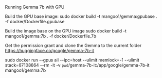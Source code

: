 Running Gemma 7b with GPU


Build the GPU base image:
sudo docker build -t mangoo1/gemma:gpubase . -f docker/Dockerfile.gpubase

Build the image base on the GPU image
sudo docker build -t mangoo1/gemma:7b . -f docker/Dockerfile.7b

Get the permission grant and clone the Gemma to the current folder
https://huggingface.co/google/gemma-7b-it

sudo docker run --gpus all --ipc=host --ulimit memlock=-1 --ulimit stack=67108864 --rm -it -v `pwd`/gemma-7b-it:/app/google/gemma-7b-it  mangoo1/gemma:7b
